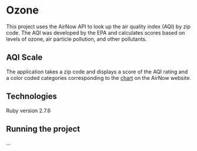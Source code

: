 # Ozone
This project uses the AirNow API to look up the air quality index (AQI) by zip code. The AQI was developed by the EPA
and calculates scores based on levels of ozone, air particle pollution, and other pollutants. 

## AQI Scale
The application takes a zip code and displays a score of the AQI rating and a color coded categories corresponding to the 
[chart](https://docs.airnowapi.org/aq101) on the AirNow website.

## Technologies
Ruby version 2.7.6

## Running the project
...
